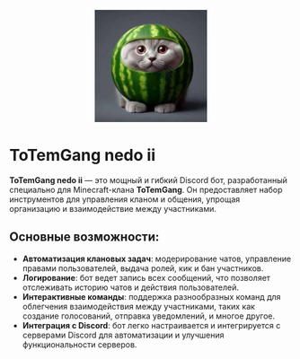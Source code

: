 <p align="center">
  <img src="./img/ttgangbot.png" alt="Bot Avatar" width="200" />
</p>

# ToTemGang nedo ii

**ToTemGang nedo ii** — это мощный и гибкий Discord бот, разработанный специально для Minecraft-клана **ToTemGang**. Он предоставляет набор инструментов для управления кланом и общения, упрощая организацию и взаимодействие между участниками.

## Основные возможности:

- **Автоматизация клановых задач**: модерирование чатов, управление правами пользователей, выдача ролей, кик и бан участников.
- **Логирование**: бот ведет запись всех сообщений, что позволяет отслеживать историю чатов и действия пользователей.
- **Интерактивные команды**: поддержка разнообразных команд для облегчения взаимодействия между участниками, таких как создание голосований, отправка уведомлений, и многое другое.
- **Интеграция с Discord**: бот легко настраивается и интегрируется с серверами Discord для автоматизации и улучшения функциональности серверов.

